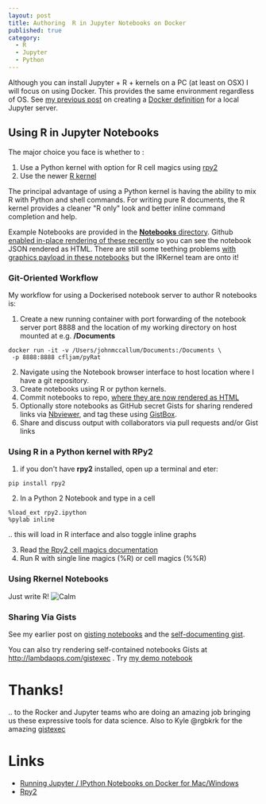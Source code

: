 ```yaml
---
layout: post
title: Authoring  R in Jupyter Notebooks on Docker
published: true
category: 
  - R
  - Jupyter
  - Python
---
```






Although you can install Jupyter + R + kernels on a PC (at least on OSX) I will focus on using  Docker. This provides the same environment regardless of OS. See [my previous post](http://cfljam.github.io/R-in-Jupyter/) on creating a [Docker definition](https://github.com/cfljam/pyRat) for a local Jupyter server. 

## Using R in  Jupyter Notebooks

The  major choice you face is whether to :

1. Use a Python kernel with option for R cell magics using  [rpy2](http://rpy.sourceforge.net/rpy2.html)
2. Use the newer [R kernel](https://github.com/IRkernel/IRkernel)

The principal advantage of using a Python kernel is having the ability to mix R with Python and shell commands. For writing pure R documents, the R kernel provides a cleaner "R only" look and better inline command completion and help. 

Example Notebooks are provided in the [**Notebooks** directory](https://github.com/cfljam/pyRat/Notebooks). Github [enabled in-place rendering of these recently](https://github.com/blog/1995-github-jupyter-notebooks-3) so you can see the notebook JSON rendered as HTML. There are still some teething problems [with graphics payload in these notebooks](https://github.com/IRkernel/IRkernel/issues/145) but the IRKernel team are onto it! 

### Git-Oriented Workflow

My workflow for using  a Dockerised notebook server to author R notebooks  is:

1. Create a new running container with port forwarding of the notebook server port 8888 and the location of my working directory on host mounted at e.g. **/Documents**

```
docker run -it -v /Users/johnmccallum/Documents:/Documents \
 -p 8888:8888 cfljam/pyRat
```
2. Navigate using the Notebook browser interface to host location where I have a git repository.
3. Create notebooks using R or python kernels.
4. Commit notebooks to repo, [where they are now rendered as HTML](https://github.com/blog/1995-github-jupyter-notebooks-3)
5. Optionally store notebooks as GitHub secret Gists for sharing rendered links via [Nbviewer](http://nbviewer.ipython.org/), and tag these using [GistBox](http://www.gistboxapp.com/).
6. Share and discuss output with collaborators via pull requests and/or Gist links

### Using R in a Python kernel with RPy2

1.  if you don't have **rpy2** installed, open up a terminal and eter: 

```
pip install rpy2
```

2. In a Python 2 Notebook and type in a cell
```
%load_ext rpy2.ipython
%pylab inline
```
.. this will load in R interface and also toggle inline graphs

3. Read [the Rpy2 cell magics documentation](http://rpy.sourceforge.net/rpy2/doc-2.4/html/interactive.html#module-rpy2.ipython.rmagic)
4. Run R with single line magics (%R) or cell magics (%%R)


### Using Rkernel  Notebooks

Just write R!
![Calm](http://sd.keepcalm-o-matic.co.uk/i/keep-calm-and-write-r-code.png)

### Sharing Via Gists

See my earlier post on [gisting notebooks](http://cfljam.github.io/GistingIPYNBs/) and the [self-documenting gist](http://nbviewer.ipython.org/gist/cfljam/a44c48e20a78e704ba1f).

You can also try rendering self-contained notebooks Gists at http://lambdaops.com/gistexec . Try [my demo notebook](http://lambdaops.com/gistexec/?gistID=a52f8c47acc7ee6890bb)

Thanks!
======
.. to the Rocker and Jupyter teams who are doing an amazing job bringing us these expressive tools for data science. Also to Kyle @rgbkrk for the amazing [gistexec](https://github.com/rgbkrk/gistexec)

Links
======

- [Running Jupyter / IPython Notebooks on Docker for Mac/Windows](http://odewahn.github.io/docker-jumpstart/ipython-notebook.html)
- [Rpy2](http://rpy.sourceforge.net/)
